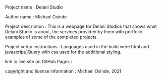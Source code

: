 Project name : Delani Studio

Author name : Michael Osinde

Project description : This is a webpage for Delani Studios that shows what Delani Studio is about, the services provided by them with portfolio examples of some of the completed projects.

Project setup instructions : Languages used in the build were html and javascript/jQuery with css used for the additional styling.

link to live site on GitHub Pages : 

copyright and license information : Michael Osinde, 2021
